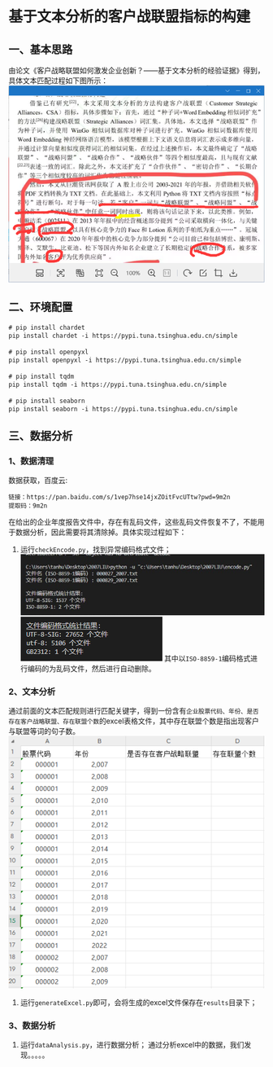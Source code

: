 # 基于文本分析的客户战联盟指标的构建
## 一、基本思路
由论文《客户战略联盟如何激发企业创新？——基于文本分析的经验证据》得到，具体文本匹配过程如下图所示：
![alt text](image\image.png)

## 二、环境配置
```
# pip install chardet
pip install chardet -i https://pypi.tuna.tsinghua.edu.cn/simple

# pip install openpyxl
pip install openpyxl -i https://pypi.tuna.tsinghua.edu.cn/simple

# pip install tqdm
pip install tqdm -i https://pypi.tuna.tsinghua.edu.cn/simple

# pip install seaborn
pip install seaborn -i https://pypi.tuna.tsinghua.edu.cn/simple
```

## 三、数据分析
### 1、数据清理

数据获取，百度云:

```
链接：https://pan.baidu.com/s/1vep7hse14jxZOitFvcUTtw?pwd=9m2n 
提取码：9m2n
```

在给出的企业年度报告文件中，存在有乱码文件，这些乱码文件恢复不了，不能用于数据分析，因此需要将其清除掉。具体实现过程如下：
1. 运行`checkEncode.py`，找到异常编码格式文件； 
![alt text](image\Cache_-2271835918771a73..jpg)
![alt text](image\encode.png)
其中以`ISO-8859-1`编码格式进行编码的为乱码文件，然后进行自动删除。
### 2、文本分析
通过前面的文本匹配规则进行匹配关键字，得到一份含有`企业股票代码、年份、是否存在客户战略联盟、存在联盟个数`的excel表格文件，其中存在联盟个数是指出现客户与联盟等词的句子数。
![alt text](image\excelmoban.png)

1. 运行`generateExcel.py`即可，会将生成的excel文件保存在`results`目录下；

### 3、数据分析
1. 运行`dataAnalysis.py`，进行数据分析； 
通过分析excel中的数据，我们发现。。。。。

